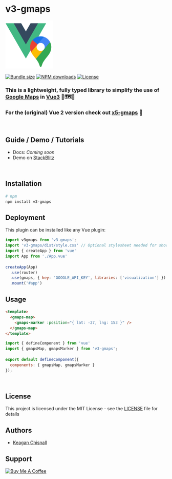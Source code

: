 # v3-gmaps

<img src="./demo/src/assets/v3-gmaps.png" height="150px" />

<p>
  <a href="https://npmjs.com/package/v3-gmaps"><img src="https://img.shields.io/bundlephobia/minzip/v3-gmaps" alt="Bundle size"/></a>
  <a href="https://npmjs.com/package/v3-gmaps"><img src="https://img.shields.io/npm/dm/v3-gmaps.svg?style=flat" alt="NPM downloads"></a>
  <a href="https://npmjs.com/package/v3-gmaps"><img src="https://img.shields.io/npm/l/v3-gmaps.svg?style=flat" alt="License"></a>
</p>

### This is a lightweight, fully typed library to simplify the use of [Google Maps](https://developers.google.com/maps/) in [Vue3](http://vuejs.org) 🤏🗺️🧩

### For the (original) Vue 2 version check out [x5-gmaps](https://xon52.github.io/x5-gmaps) 💪

<br/>

## Guide / Demo / Tutorials

- Docs: _Coming soon_
- Demo on [StackBlitz](https://vue-bujcvu.stackblitz.io)

<br/>

## Installation

```bash
# npm
npm install v3-gmaps
```

## Deployment

This plugin can be installed like any Vue plugin:

```js
import v3gmaps from 'v3-gmaps';
import 'v3-gmaps/dist/style.css' // Optional stylesheet needed for showing errors and the Popup component
import { createApp } from 'vue'
import App from './App.vue'

createApp(App)
  .use(router)
  .use(gmaps, { key: 'GOOGLE_API_KEY', libraries: ['visualization'] })
  .mount('#app')

```

## Usage

```html
<template>
  <gmaps-map>
    <gmaps-marker :position="{ lat: -27, lng: 153 }" />
  </gmaps-map>
</template>
```

```js
import { defineComponent } from 'vue'
import { gmapsMap, gmapsMarker } from 'v3-gmaps';

export default defineComponent({
  components: { gmapsMap, gmapsMarker }
});
```

<br/>

## License

This project is licensed under the MIT License - see the [LICENSE](LICENSE) file for details

## Authors

- [Keagan Chisnall](https://github.com/xon52)

## Support

<a href="https://www.buymeacoffee.com/chisnallio" target="_blank"><img src="https://cdn.buymeacoffee.com/buttons/v2/default-blue.png" alt="Buy Me A Coffee" style="height: 30px !important;width: 107px !important;" ></a>
